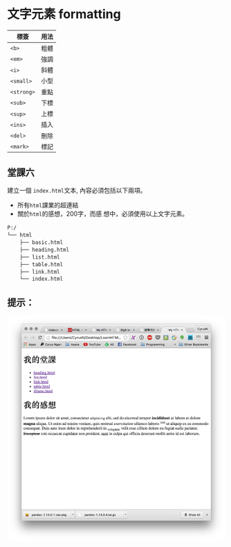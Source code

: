 # 文字元素 formatting

|    標簽    | 用法 |
|------------|------|
| `<b>`      | 粗體 |
| `<em>`     | 強調 |
| `<i>`      | 斜體 |
| `<small>`  | 小型 |
| `<strong>` | 重點 |
| `<sub>`    | 下標 |
| `<sup>`    | 上標 |
| `<ins>`    | 插入 |
| `<del>`    | 刪除 |
| `<mark>`   | 標記 |

## 堂課六

建立一個 `index.html`文本, 內容必須包括以下兩項。
- 所有`html`課業的超連結
- 關於`html`的感想，200字，而感 想中，必須使用以上文字元素。

``` txt
P:/
└── html
    ├── basic.html
    ├── heading.html
    ├── list.html
    ├── table.html
    ├── link.html
    └── index.html
```
提示：
- 
![index01](./image/index01.png)
